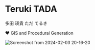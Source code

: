 # Teruki TADA 

多田 瑛貴 ただ てるき

❤️ GIS and Procedural Generation

![Screenshot from 2024-02-03 20-16-20](https://github.com/TadaTeruki/TadaTeruki/assets/69315285/33bb9826-1645-44b6-9e2c-c50e739d54ea)


